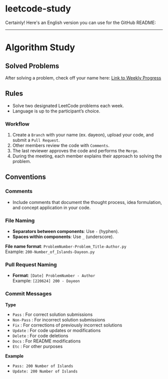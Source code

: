 # leetcode-study


Certainly! Here's an English version you can use for the GitHub README:

---

# Algorithm Study

## Solved Problems
After solving a problem, check off your name here:
[Link to Weekly Progress](https://rainy-bandana-838.notion.site/Weekly-Progress-131efb4f82c8809d972df057fff5b289?pvs=4)

## Rules
- Solve two designated LeetCode problems each week.
- Language is up to the participant’s choice.

### Workflow
1. Create a `Branch` with your name (ex. dayeon), upload your code, and submit a `Pull Request`.
2. Other members review the code with `Comments`.
3. The last reviewer approves the code and performs the `Merge`.
4. During the meeting, each member explains their approach to solving the problem.

## Conventions

### Comments
- Include comments that document the thought process, idea formulation, and concept application in your code.

### File Naming

- **Separators between components**: Use `-` (hyphen).
- **Spaces within components**: Use `_` (underscore).

**File name format**: `ProblemNumber-Problem_Title-Author.py`  
Example: `200-Number_of_Islands-Dayeon.py`

### Pull Request Naming
- **Format**: `[Date] ProblemNumber - Author`  
Example: `[220624] 200 - Dayeon`

### Commit Messages

**Type**
- `Pass` : For correct solution submissions
- `Non-Pass` : For incorrect solution submissions
- `Fix` : For corrections of previously incorrect solutions
- `Update` : For code updates or modifications
- `Delete` : For code deletions
- `Docs` : For README modifications
- `Etc` : For other purposes

**Example**
- `Pass: 200 Number of Islands`
- `Update: 200 Number of Islands`
